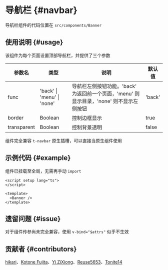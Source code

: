 # 导航栏 {#navbar}

导航栏组件的代码位置在 `src/components/Banner`

## 使用说明 {#usage}

该组件为每个页面设置顶部导航栏，并提供了三个参数

| 参数名      | 类型                       | 说明                                                         | 默认值 |
| ----------- | -------------------------- | ------------------------------------------------------------ | ------ |
| func        | 'back' \| 'menu' \| 'none' | 导航栏左侧按钮功能。'back' 为返回前一个页面，'menu' 则显示目录，'none' 则不显示左侧按钮 | 'back' |
| border      | Boolean                    | 控制边框显示                                                 | true   |
| transparent | Boolean                    | 控制背景透明                                                 | false  |

组件完全兼容 `t-navbar` 原生插槽，可以直接当原生组件使用

## 示例代码 {#example}

组件已挂载至全局，无需再手动 `import`

```vue
<script setup lang="ts">
</script>

<template>
  <Banner />
</template>
```

## 遗留问题 {#issue}

对于组件传参尚未完全兼容，使用 `v-bind="$attrs"` 似乎不生效

## 贡献者 {#contributors}

[hikari](https://github.com/liuyax0818)、[Kotone Fujita](https://github.com/FunEnn)、[Yi ZiXiong](https://github.com/neikun25)、[Reuse5653](https://github.com/Reuse5653)、[Tonite14](https://github.com/Tonite14)
